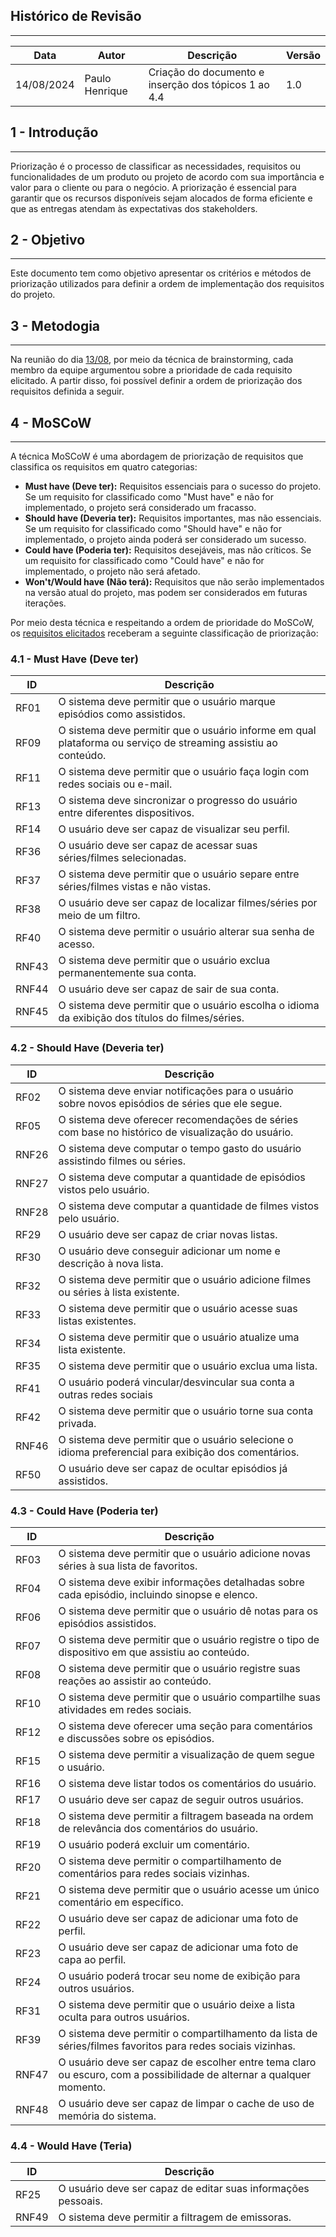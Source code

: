 ## Histórico de Revisão
---
| Data       | Autor         | Descrição                         | Versão  |
|------------|---------------|-----------------------------------|---------|
| 14/08/2024 | Paulo Henrique  | Criação do documento e inserção dos tópicos 1 ao 4.4 | 1.0 |

## 1 - Introdução
---
Priorização é o processo de classificar as necessidades, requisitos ou funcionalidades de um produto ou projeto de acordo com sua importância e valor para o cliente ou para o negócio. A priorização é essencial para garantir que os recursos disponíveis sejam alocados de forma eficiente e que as entregas atendam às expectativas dos stakeholders.

## 2 - Objetivo
---
Este documento tem como objetivo apresentar os critérios e métodos de priorização utilizados para definir a ordem de implementação dos requisitos do projeto.

## 3 - Metodogia
---
Na reunião do dia [13/08](../Atas/reuniao_13_08.md), por meio da técnica de brainstorming, cada membro da equipe argumentou sobre a prioridade de cada requisito elicitado. A partir disso, foi possível definir a ordem de priorização dos requisitos definida a seguir.

## 4 - MoSCoW
---
A técnica MoSCoW é uma abordagem de priorização de requisitos que classifica os requisitos em quatro categorias:

- **Must have (Deve ter):** Requisitos essenciais para o sucesso do projeto. Se um requisito for classificado como "Must have" e não for implementado, o projeto será considerado um fracasso.
- **Should have (Deveria ter):** Requisitos importantes, mas não essenciais. Se um requisito for classificado como "Should have" e não for implementado, o projeto ainda poderá ser considerado um sucesso.
- **Could have (Poderia ter):** Requisitos desejáveis, mas não críticos. Se um requisito for classificado como "Could have" e não for implementado, o projeto não será afetado.
- **Won't/Would have (Não terá):** Requisitos que não serão implementados na versão atual do projeto, mas podem ser considerados em futuras iterações.

Por meio desta técnica e respeitando a ordem de prioridade do MoSCoW, os [requisitos elicitados](../Elicitacao/elicitacao.md#reqElicitados) receberam a seguinte classificação de priorização:


### **4.1 - Must Have (Deve ter)**
| ID   | Descrição                                                                                                      | 
|------|----------------------------------------------------------------------------------------------------------------|
| RF01 | O sistema deve permitir que o usuário marque episódios como assistidos.                                        | 
| RF09 | O sistema deve permitir que o usuário informe em qual plataforma ou serviço de streaming assistiu ao conteúdo. | 
| RF11 | O sistema deve permitir que o usuário faça login com redes sociais ou e-mail.                                  | 
| RF13 | O sistema deve sincronizar o progresso do usuário entre diferentes dispositivos.                               | 
| RF14 | O usuário deve ser capaz de visualizar seu perfil.                                                             | 
| RF36 | O usuário deve ser capaz de acessar suas séries/filmes selecionadas.                                           | 
| RF37 | O sistema deve permitir que o usuário separe entre séries/filmes vistas e não vistas.                          | 
| RF38 | O usuário deve ser capaz de localizar filmes/séries por meio de um filtro.                                     | 
| RF40 | O sistema deve permitir o usuário alterar sua senha de acesso.                                                 |  
| RNF43 | O sistema deve permitir que o usuário exclua permanentemente sua conta.                                       | 
| RNF44 | O usuário deve ser capaz de sair de sua conta.                                                                | 
| RNF45 | O sistema deve permitir que o usuário escolha o idioma da exibição dos títulos do filmes/séries.              | 

### **4.2 - Should Have (Deveria ter)**
| ID   | Descrição                                                                                             | 
|------|-------------------------------------------------------------------------------------------------------|
| RF02 | O sistema deve enviar notificações para o usuário sobre novos episódios de séries que ele segue.      | 
| RF05 | O sistema deve oferecer recomendações de séries com base no histórico de visualização do usuário.     | 
| RNF26 | O sistema deve computar o tempo gasto do usuário assistindo filmes ou séries.                        | 
| RNF27 | O sistema deve computar a quantidade de episódios vistos pelo usuário.                               | 
| RNF28 | O sistema deve computar a quantidade de filmes vistos pelo usuário.                                  | 
| RF29 | O usuário deve ser capaz de criar novas listas.                                                       | 
| RF30 | O usuário deve conseguir adicionar um nome e descrição à nova lista.                                  | 
| RF32 | O sistema deve permitir que o usuário adicione filmes ou séries à lista existente.                    | 
| RF33 | O sistema deve permitir que o usuário acesse suas listas existentes.                                  | 
| RF34 | O sistema deve permitir que o usuário atualize uma lista existente.                                   |   
| RF35 | O sistema deve permitir que o usuário exclua uma lista.                                               |
| RF41 | O usuário poderá vincular/desvincular sua conta a outras redes sociais                                |
| RF42 | O sistema deve permitir que o usuário torne sua conta privada.                                        | 
| RNF46 | O sistema deve permitir que o usuário selecione o idioma preferencial para exibição dos comentários. | 
| RF50 | O usuário deve ser capaz de ocultar episódios já assistidos.                                          | 

### **4.3 - Could Have (Poderia ter)**
| ID   | Descrição                                                                                                             |
|------|-----------------------------------------------------------------------------------------------------------------------|
| RF03 | O sistema deve permitir que o usuário adicione novas séries à sua lista de favoritos.                                 |
| RF04 | O sistema deve exibir informações detalhadas sobre cada episódio, incluindo sinopse e elenco.                         |
| RF06 | O sistema deve permitir que o usuário dê notas para os episódios assistidos.                                          |
| RF07 | O sistema deve permitir que o usuário registre o tipo de dispositivo em que assistiu ao conteúdo.                     |
| RF08 | O sistema deve permitir que o usuário registre suas reações ao assistir ao conteúdo.                                  |
| RF10 | O sistema deve permitir que o usuário compartilhe suas atividades em redes sociais.                                   |
| RF12 | O sistema deve oferecer uma seção para comentários e discussões sobre os episódios.                                   |
| RF15 | O sistema deve permitir a visualização de quem segue o usuário.                                                       |
| RF16 | O sistema deve listar todos os comentários do usuário.                                                                |
| RF17 | O usuário deve ser capaz de seguir outros usuários.                                                                   |
| RF18 | O sistema deve permitir a filtragem baseada na ordem de relevância dos comentários do usuário.                        |
| RF19 | O usuário poderá excluir um comentário.                                                                               |
| RF20 | O sistema deve permitir o compartilhamento de comentários para redes sociais vizinhas.                                |
| RF21 | O sistema deve permitir que o usuário acesse um único comentário em específico.                                       |
| RF22 | O usuário deve ser capaz de adicionar uma foto de perfil.                                                             |
| RF23 | O usuário deve ser capaz de adicionar uma foto de capa ao perfil.                                                     |
| RF24 | O usuário poderá trocar seu nome de exibição para outros usuários.                                                    |
| RF31 | O sistema deve permitir que o usuário deixe a lista oculta para outros usuários.                                      |
| RF39 | O sistema deve permitir o compartilhamento da lista de séries/filmes favoritos para redes sociais vizinhas.           |
| RNF47 | O usuário deve ser capaz de escolher entre tema claro ou escuro, com a possibilidade de alternar a qualquer momento. |
| RNF48 | O usuário deve ser capaz de limpar o cache de uso de memória do sistema.                                             |

### **4.4 - Would Have (Teria)**
| ID   | Descrição                                                                                          |
|------|----------------------------------------------------------------------------------------------------|
| RF25 | O usuário deve ser capaz de editar suas informações pessoais.                                      | 
| RNF49 | O sistema deve permitir a filtragem de emissoras.                                                 |
